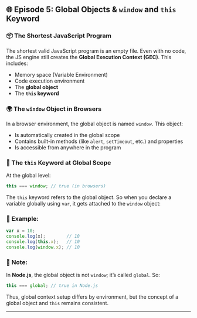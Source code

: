 ## 🌐 Episode 5: Global Objects & `window` and `this` Keyword

### 📦 The Shortest JavaScript Program

The shortest valid JavaScript program is an empty file. Even with no code, the JS engine still creates the **Global Execution Context (GEC)**. This includes:

* Memory space (Variable Environment)
* Code execution environment
* The **global object**
* The **`this` keyword**

### 🌍 The `window` Object in Browsers

In a browser environment, the global object is named `window`. This object:

* Is automatically created in the global scope
* Contains built-in methods (like `alert`, `setTimeout`, etc.) and properties
* Is accessible from anywhere in the program

### 🤝 The `this` Keyword at Global Scope

At the global level:

```js
this === window; // true (in browsers)
```

The `this` keyword refers to the global object. So when you declare a variable globally using `var`, it gets attached to the `window` object:

### 📌 Example:

```js
var x = 10;
console.log(x);        // 10
console.log(this.x);   // 10
console.log(window.x); // 10
```

### 🧠 Note:

In **Node.js**, the global object is not `window`; it’s called `global`. So:

```js
this === global; // true in Node.js
```

Thus, global context setup differs by environment, but the concept of a global object and `this` remains consistent.

---
